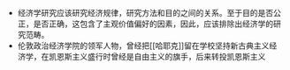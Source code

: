 - 经济学研究应该研究经济规律，研究方法和目的之间的关系。至于目的是否公正，是否正确，这包含了主观价值偏好的因素，因此，应该排除出经济学的研究范畴。
- 伦敦政治经济学院的领军人物，曾经把[[哈耶克]]留在学校坚持新古典主义经济学，在凯恩斯主义盛行时曾经是自由主义的旗手，后来转投凯恩斯主义
